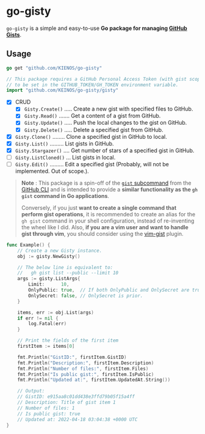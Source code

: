 # go-gisty

`go-gisty` is a simple and easy-to-use **Go package for managing [GitHub Gists](https://docs.github.com/en/get-started/writing-on-github/editing-and-sharing-content-with-gists/creating-gists#about-gists)**.

## Usage

```go
go get "github.com/KIENOS/go-gisty"
```

```go
// This package requires a GitHub Personal Access Token (with gist scope)
// to be set in the GITHUB_TOKEN/GH_TOKEN environment variable.
import "github.com/KEINOS/go-gisty/gisty"
```

- [x] CRUD
  - [x] `Gisty.Create()` ..... Create a new gist with specified files to GitHub.
  - [x] `Gisty.Read()` ....... Get a content of a gist from GitHub.
  - [x] `Gisty.Update()` ..... Push the local changes to the gist on GitHub.
  - [x] `Gisty.Delete()` ..... Delete a specified gist from GitHub.
- [x] `Gisty.Clone()` ........ Clone a specified gist in GitHub to local.
- [x] `Gisty.List()` ......... List gists in GitHub.
- [x] `Gisty.Stargazer()` .... Get number of stars of a specified gist in GitHub.
- [ ] `Gisty.ListCloned()` ... List gists in local.
- [ ] `Gisty.Edit()` ......... Edit a specified gist (Probably, will not be implemented. Out of scope.).

> __Note__ : This package is a spin-off of the [`gist` subcommand](https://github.com/cli/cli/tree/trunk/pkg/cmd/gist) from the [GitHub CLI](https://docs.github.com/en/github-cli/github-cli/about-github-cli) and is intended to provide a **similar functionality as the `gh gist` command in Go applications**.
>
> Conversely, if you just **want to create a single command that perform gist operations**, it is recommended to create an alias for the `gh gist` command in your shell configuration, instead of re-inventing the wheel like I did. Also, **if you are a vim user and want to handle gist through vim**, you should consider using the [vim-gist](https://github.com/mattn/vim-gist) plugin.

```go
func Example() {
    // Create a new Gisty instance.
    obj := gisty.NewGisty()

    // The below line is equivalent to:
    //   gh gist list --public --limit 10
    args := gisty.ListArgs{
        Limit:      10,
        OnlyPublic: true,  // If both OnlyPublic and OnlySecret are true,
        OnlySecret: false, // OnlySecret is prior.
    }

    items, err := obj.List(args)
    if err != nil {
        log.Fatal(err)
    }

    // Print the fields of the first item
    firstItem := items[0]

    fmt.Println("GistID:", firstItem.GistID)
    fmt.Println("Description:", firstItem.Description)
    fmt.Println("Number of files:", firstItem.Files)
    fmt.Println("Is public gist:", firstItem.IsPublic)
    fmt.Println("Updated at:", firstItem.UpdatedAt.String())

    // Output:
    // GistID: e915aa8c01dd438e3ffd79b05f15a4ff
    // Description: Title of gist item 1
    // Number of files: 1
    // Is public gist: true
    // Updated at: 2022-04-18 03:04:38 +0000 UTC
}
```

